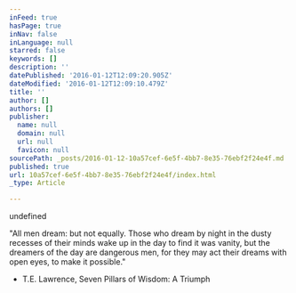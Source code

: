```yaml
---
inFeed: true
hasPage: true
inNav: false
inLanguage: null
starred: false
keywords: []
description: ''
datePublished: '2016-01-12T12:09:20.905Z'
dateModified: '2016-01-12T12:09:10.479Z'
title: ''
author: []
authors: []
publisher:
  name: null
  domain: null
  url: null
  favicon: null
sourcePath: _posts/2016-01-12-10a57cef-6e5f-4bb7-8e35-76ebf2f24e4f.md
published: true
url: 10a57cef-6e5f-4bb7-8e35-76ebf2f24e4f/index.html
_type: Article

---
```

undefined

"All men dream: but not equally. Those who dream by night in the dusty recesses of their minds wake up in the day to find it was vanity, but the dreamers of the day are dangerous men, for they may act their dreams with open eyes, to make it possible."  
- T.E. Lawrence, Seven Pillars of Wisdom: A Triumph